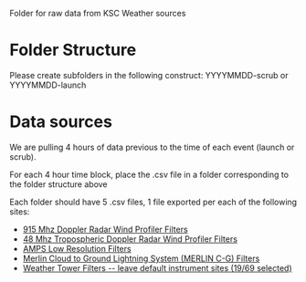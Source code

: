 Folder for raw data from KSC Weather sources

# Folder Structure
Please create subfolders in the following construct: YYYYMMDD-scrub or YYYYMMDD-launch

# Data sources
We are pulling 4 hours of data previous to the time of each event (launch or scrub).

For each 4 hour time block, place the .csv file in a folder corresponding to the folder structure above

Each folder should have 5 .csv files, 1 file exported per each of the following sites:
* [915 Mhz Doppler Radar Wind Profiler Filters](https://kscweather.ksc.nasa.gov/wxarchive/WindProfiler915)
* [48 Mhz Tropospheric Doppler Radar Wind Profiler Filters](https://kscweather.ksc.nasa.gov/wxarchive/WindProfiler50)
* [AMPS Low Resolution Filters](https://kscweather.ksc.nasa.gov/wxarchive/AmpsLowResolution)
* [Merlin Cloud to Ground Lightning System (MERLIN C-G) Filters](https://kscweather.ksc.nasa.gov/wxarchive/MerlinCloudToGround)
* [Weather Tower Filters -- leave default instrument sites (19/69 selected)](https://kscweather.ksc.nasa.gov/wxarchive/WeatherTower)
